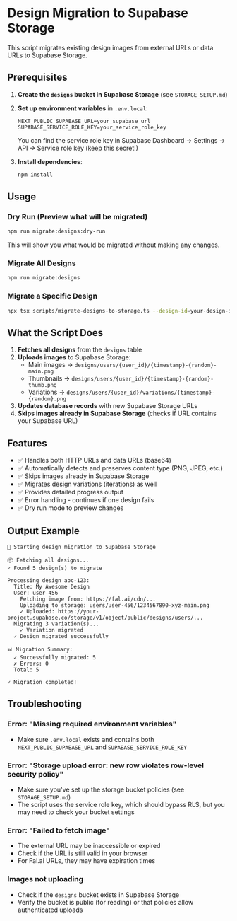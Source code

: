 # Design Migration to Supabase Storage

This script migrates existing design images from external URLs or data URLs to Supabase Storage.

## Prerequisites

1. **Create the `designs` bucket in Supabase Storage** (see `STORAGE_SETUP.md`)
2. **Set up environment variables** in `.env.local`:
   ```env
   NEXT_PUBLIC_SUPABASE_URL=your_supabase_url
   SUPABASE_SERVICE_ROLE_KEY=your_service_role_key
   ```
   
   You can find the service role key in Supabase Dashboard → Settings → API → Service role key (keep this secret!)

3. **Install dependencies**:
   ```bash
   npm install
   ```

## Usage

### Dry Run (Preview what will be migrated)
```bash
npm run migrate:designs:dry-run
```

This will show you what would be migrated without making any changes.

### Migrate All Designs
```bash
npm run migrate:designs
```

### Migrate a Specific Design
```bash
npx tsx scripts/migrate-designs-to-storage.ts --design-id=your-design-id
```

## What the Script Does

1. **Fetches all designs** from the `designs` table
2. **Uploads images** to Supabase Storage:
   - Main images → `designs/users/{user_id}/{timestamp}-{random}-main.png`
   - Thumbnails → `designs/users/{user_id}/{timestamp}-{random}-thumb.png`
   - Variations → `designs/users/{user_id}/variations/{timestamp}-{random}.png`
3. **Updates database records** with new Supabase Storage URLs
4. **Skips images already in Supabase Storage** (checks if URL contains your Supabase URL)

## Features

- ✅ Handles both HTTP URLs and data URLs (base64)
- ✅ Automatically detects and preserves content type (PNG, JPEG, etc.)
- ✅ Skips images already in Supabase Storage
- ✅ Migrates design variations (iterations) as well
- ✅ Provides detailed progress output
- ✅ Error handling - continues if one design fails
- ✅ Dry run mode to preview changes

## Output Example

```
🚀 Starting design migration to Supabase Storage

📦 Fetching all designs...
✓ Found 5 design(s) to migrate

Processing design abc-123:
  Title: My Awesome Design
  User: user-456
    Fetching image from: https://fal.ai/cdn/...
    Uploading to storage: users/user-456/1234567890-xyz-main.png
    ✓ Uploaded: https://your-project.supabase.co/storage/v1/object/public/designs/users/...
  Migrating 3 variation(s)...
    ✓ Variation migrated
  ✓ Design migrated successfully

📊 Migration Summary:
  ✓ Successfully migrated: 5
  ✗ Errors: 0
  Total: 5

✓ Migration completed!
```

## Troubleshooting

### Error: "Missing required environment variables"
- Make sure `.env.local` exists and contains both `NEXT_PUBLIC_SUPABASE_URL` and `SUPABASE_SERVICE_ROLE_KEY`

### Error: "Storage upload error: new row violates row-level security policy"
- Make sure you've set up the storage bucket policies (see `STORAGE_SETUP.md`)
- The script uses the service role key, which should bypass RLS, but you may need to check your bucket settings

### Error: "Failed to fetch image"
- The external URL may be inaccessible or expired
- Check if the URL is still valid in your browser
- For Fal.ai URLs, they may have expiration times

### Images not uploading
- Check if the `designs` bucket exists in Supabase Storage
- Verify the bucket is public (for reading) or that policies allow authenticated uploads

